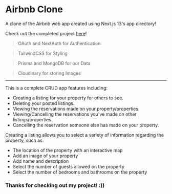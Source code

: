# Airbnb Clone

A clone of the Airbnb web app created using Next.js 13's app directory! 

Check out the completed project [here](https://airbee-enbee.vercel.app/)!

> OAuth and NextAuth for Authentication

> TailwindCSS for Styling

> Prisma and MongoDB for our Data

> Cloudinary for storing Images

---

This is a complete CRUD app features including:

- Creating a listing for your property for others to see.
- Deleting your posted listings.
- Viewing the reservations made on your property/properties.
- Viewing/Cancelling the reservations you've made on other listings/properties.
- Cancelling the reservation someone else has made on your property.

Creating a listing allows you to select a variety of information regarding the property, such as:

- The location of the property with an interactive map
- Add an image of your property
- Add name and description
- Select the number of guests allowed on the property
- Select the number of bedrooms and bathrooms on the property

### Thanks for checking out my project! :))
